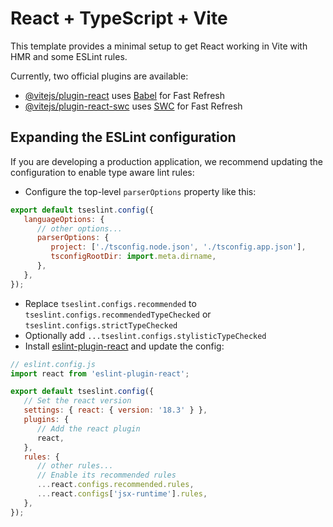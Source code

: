 # React + TypeScript + Vite

This template provides a minimal setup to get React working in Vite with HMR and some ESLint rules.

Currently, two official plugins are available:

-  [@vitejs/plugin-react](https://github.com/vitejs/vite-plugin-react/blob/main/packages/plugin-react/README.md) uses [Babel](https://babeljs.io/) for Fast Refresh
-  [@vitejs/plugin-react-swc](https://github.com/vitejs/vite-plugin-react-swc) uses [SWC](https://swc.rs/) for Fast Refresh

## Expanding the ESLint configuration

If you are developing a production application, we recommend updating the configuration to enable type aware lint rules:

-  Configure the top-level `parserOptions` property like this:

```js
export default tseslint.config({
   languageOptions: {
      // other options...
      parserOptions: {
         project: ['./tsconfig.node.json', './tsconfig.app.json'],
         tsconfigRootDir: import.meta.dirname,
      },
   },
});
```

-  Replace `tseslint.configs.recommended` to `tseslint.configs.recommendedTypeChecked` or `tseslint.configs.strictTypeChecked`
-  Optionally add `...tseslint.configs.stylisticTypeChecked`
-  Install [eslint-plugin-react](https://github.com/jsx-eslint/eslint-plugin-react) and update the config:

```js
// eslint.config.js
import react from 'eslint-plugin-react';

export default tseslint.config({
   // Set the react version
   settings: { react: { version: '18.3' } },
   plugins: {
      // Add the react plugin
      react,
   },
   rules: {
      // other rules...
      // Enable its recommended rules
      ...react.configs.recommended.rules,
      ...react.configs['jsx-runtime'].rules,
   },
});
```
